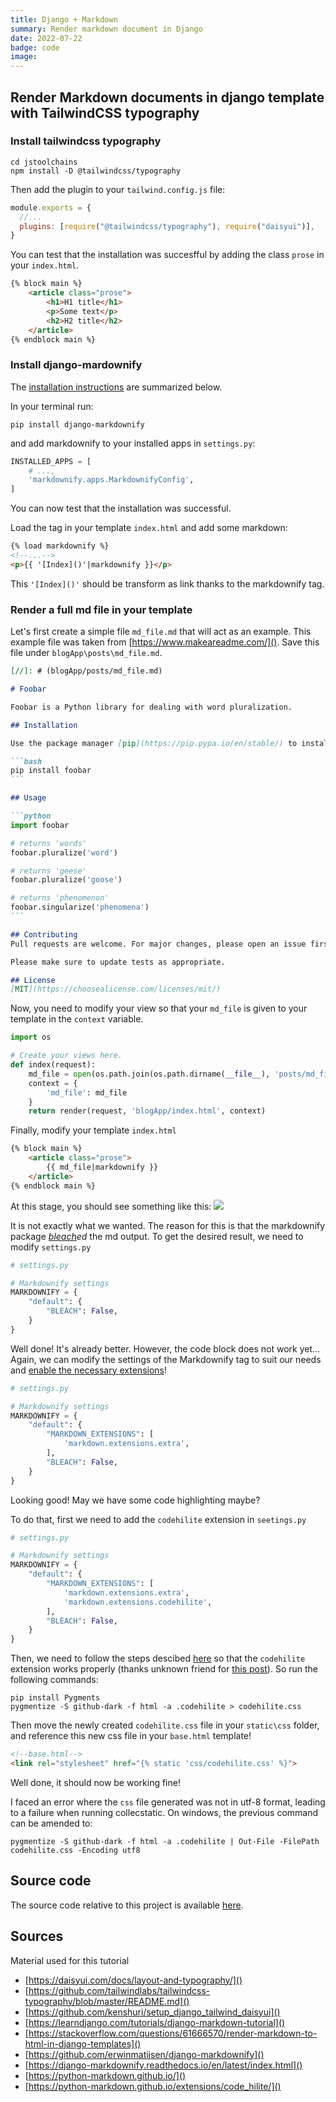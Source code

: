 ```yaml
---
title: Django + Markdown
summary: Render markdown document in Django
date: 2022-07-22
badge: code
image:
---
```


## Render Markdown documents in django template with TailwindCSS typography

### Install tailwindcss typography

```shell
cd jstoolchains
npm install -D @tailwindcss/typography
```

Then add the plugin to your `tailwind.config.js` file:
```js
module.exports = {
  //...
  plugins: [require("@tailwindcss/typography"), require("daisyui")],
}
```

You can test that the installation was succesfful by adding the class `prose` in your `index.html`.
```html
{% block main %}
    <article class="prose">
        <h1>H1 title</h1>
        <p>Some text</p>
        <h2>H2 title</h2>
    </article>
{% endblock main %}
```

### Install django-mardownify

The [installation instructions](https://django-markdownify.readthedocs.io/en/latest/install_and_usage.html) are summarized below.

In your terminal run:
```shell
pip install django-markdownify
```

and add markdownify to your installed apps in `settings.py`:
```python
INSTALLED_APPS = [
    # ...,
    'markdownify.apps.MarkdownifyConfig',
]
```

You can now test that the installation was successful.

Load the tag in your template `index.html` and add some markdown:

```html
{% load markdownify %}
<!--...-->
<p>{{ '[Index]()'|markdownify }}</p>
```

This `'[Index]()'` should be transform as link thanks to the markdownify tag.

### Render a full md file in your template

Let's first create a simple file `md_file.md` that will act as an example. This example file was taken from [https://www.makeareadme.com/](). Save this file under `blogApp\posts\md_file.md`.

````md
[//]: # (blogApp/posts/md_file.md)

# Foobar

Foobar is a Python library for dealing with word pluralization.

## Installation

Use the package manager [pip](https://pip.pypa.io/en/stable/) to install foobar.

```bash
pip install foobar
```

## Usage

```python
import foobar

# returns 'words'
foobar.pluralize('word')

# returns 'geese'
foobar.pluralize('goose')

# returns 'phenomenon'
foobar.singularize('phenomena')
```

## Contributing
Pull requests are welcome. For major changes, please open an issue first to discuss what you would like to change.

Please make sure to update tests as appropriate.

## License
[MIT](https://choosealicense.com/licenses/mit/)
````

Now, you need to modify your view so that your `md_file` is given to your template in the `context` variable.

```python
import os

# Create your views here.
def index(request):
    md_file = open(os.path.join(os.path.dirname(__file__), 'posts/md_file.md'), encoding="utf-8").read()
    context = {
        'md_file': md_file
    }
    return render(request, 'blogApp/index.html', context)
```

Finally, modify your template `index.html`
```html
{% block main %}
    <article class="prose">
        {{ md_file|markdownify }}
    </article>
{% endblock main %}
```

At this stage, you should see something like this:
![](C:\Users\alexi\PycharmProjects\blogProject\blogApp\static\blogApp\002_01_md_file_tentative.jpg)

It is not exactly what we wanted. The reason for this is that the markdownify package *[bleach](https://django-markdownify.readthedocs.io/en/latest/settings.html#disable-sanitation-bleach)ed* the md output. To get the desired result, we need to modify `settings.py`

```python
# settings.py

# Markdownify settings
MARKDOWNIFY = {
    "default": {
        "BLEACH": False,
    }
}
```

Well done! It's already better. However, the code block does not work yet... Again, we can modify the settings of the Markdownify tag to suit our needs and [enable the necessary extensions](https://django-markdownify.readthedocs.io/en/latest/settings.html#enable-markdown-extensions)! 
```python
# settings.py

# Markdownify settings
MARKDOWNIFY = {
    "default": {
        "MARKDOWN_EXTENSIONS": [
            'markdown.extensions.extra',
        ],
        "BLEACH": False,
    }
}
```

Looking good! May we have some code highlighting maybe?

To do that, first we need to add the `codehilite` extension in `seetings.py`

```python
# settings.py

# Markdownify settings
MARKDOWNIFY = {
    "default": {
        "MARKDOWN_EXTENSIONS": [
            'markdown.extensions.extra',
            'markdown.extensions.codehilite',
        ],
        "BLEACH": False,
    }
}
```

Then, we need to follow the steps descibed [here](https://python-markdown.github.io/extensions/code_hilite/) so that the `codehilite` extension works properly (thanks unknown friend for [this post](https://github.com/erwinmatijsen/django-markdownify/issues/32#issuecomment-1120137357)). So run the following commands:

```shell
pip install Pygments
pygmentize -S github-dark -f html -a .codehilite > codehilite.css
```

Then move the newly created `codehilite.css` file in your `static\css` folder, and reference this new css file in your `base.html` template!
```html
<!--base.html-->
<link rel="stylesheet" href="{% static 'css/codehilite.css' %}">
```

Well done, it should now be working fine!

I faced an error where the `css` file generated was not in utf-8 format, leading to a failure when running collecstatic.
On windows, the previous command can be amended to:

```shell
pygmentize -S github-dark -f html -a .codehilite | Out-File -FilePath codehilite.css -Encoding utf8
```

## Source code
The source code relative to this project is available [here](https://github.com/kenshuri/render_md_with_tailwind_typography).

## Sources
Material used for this tutorial

* [https://daisyui.com/docs/layout-and-typography/]()
* [https://github.com/tailwindlabs/tailwindcss-typography/blob/master/README.md]()
* [https://github.com/kenshuri/setup_django_tailwind_daisyui]()
* [https://learndjango.com/tutorials/django-markdown-tutorial]()
* [https://stackoverflow.com/questions/61666570/render-markdown-to-html-in-django-templates]()
* [https://github.com/erwinmatijsen/django-markdownify]()
* [https://django-markdownify.readthedocs.io/en/latest/index.html]()
* [https://python-markdown.github.io/]()
* [https://python-markdown.github.io/extensions/code_hilite/]()

